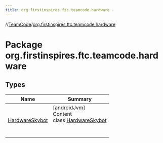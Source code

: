 ```yaml
---
title: org.firstinspires.ftc.teamcode.hardware -
---
```

//[TeamCode](../index.md)/[org.firstinspires.ftc.teamcode.hardware](index.md)



# Package org.firstinspires.ftc.teamcode.hardware  


## Types  
  
|  Name|  Summary| 
|---|---|
| [HardwareSkybot](-hardware-skybot/index.md)| [androidJvm]  <br>Content  <br>class [HardwareSkybot](-hardware-skybot/index.md)  <br><br><br>

